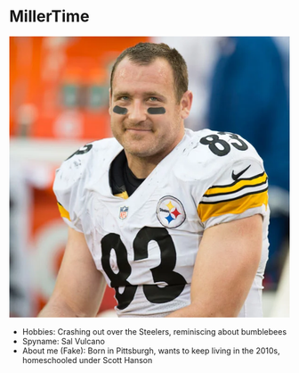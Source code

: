 # MillerTime

![GOAT Tight End](millertime.webp)

- Hobbies: Crashing out over the Steelers, reminiscing about bumblebees
- Spyname: Sal Vulcano
- About me (Fake): Born in Pittsburgh, wants to keep living in the 2010s, homeschooled under Scott Hanson
